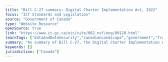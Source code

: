 ```yaml
---
title: "Bill C-27 summary: Digital Charter Implementation Act, 2022"
focus: "ICT Standards and Legislation"
source: "Government of Canada"
type: "Website Resource"
openSource: true
link: "https://www.ic.gc.ca/eic/site/062.nsf/eng/00120.html"
learnTags: ["dataAndDataSecurity","canadianLandscape","government","framework","ict","legislationAndLaw"]
summary: "An summary of Bill C-27, the Digital Charter Implementation Act."
keywords: []
jurisdiction: ["Canada"]
---
```

